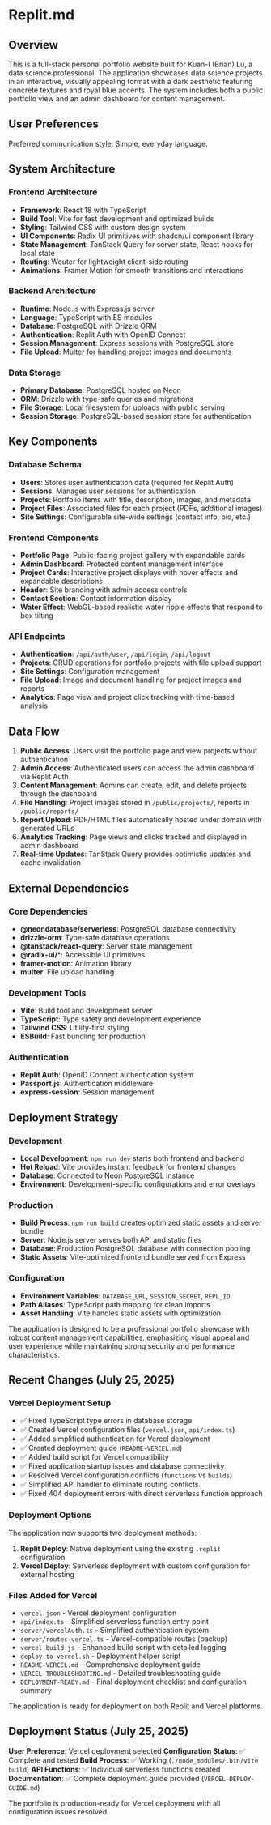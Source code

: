 # Replit.md

## Overview

This is a full-stack personal portfolio website built for Kuan-I (Brian) Lu, a data science professional. The application showcases data science projects in an interactive, visually appealing format with a dark aesthetic featuring concrete textures and royal blue accents. The system includes both a public portfolio view and an admin dashboard for content management.

## User Preferences

Preferred communication style: Simple, everyday language.

## System Architecture

### Frontend Architecture
- **Framework**: React 18 with TypeScript
- **Build Tool**: Vite for fast development and optimized builds
- **Styling**: Tailwind CSS with custom design system
- **UI Components**: Radix UI primitives with shadcn/ui component library
- **State Management**: TanStack Query for server state, React hooks for local state
- **Routing**: Wouter for lightweight client-side routing
- **Animations**: Framer Motion for smooth transitions and interactions

### Backend Architecture
- **Runtime**: Node.js with Express.js server
- **Language**: TypeScript with ES modules
- **Database**: PostgreSQL with Drizzle ORM
- **Authentication**: Replit Auth with OpenID Connect
- **Session Management**: Express sessions with PostgreSQL store
- **File Upload**: Multer for handling project images and documents

### Data Storage
- **Primary Database**: PostgreSQL hosted on Neon
- **ORM**: Drizzle with type-safe queries and migrations
- **File Storage**: Local filesystem for uploads with public serving
- **Session Storage**: PostgreSQL-based session store for authentication

## Key Components

### Database Schema
- **Users**: Stores user authentication data (required for Replit Auth)
- **Sessions**: Manages user sessions for authentication
- **Projects**: Portfolio items with title, description, images, and metadata
- **Project Files**: Associated files for each project (PDFs, additional images)
- **Site Settings**: Configurable site-wide settings (contact info, bio, etc.)

### Frontend Components
- **Portfolio Page**: Public-facing project gallery with expandable cards
- **Admin Dashboard**: Protected content management interface
- **Project Cards**: Interactive project displays with hover effects and expandable descriptions
- **Header**: Site branding with admin access controls
- **Contact Section**: Contact information display
- **Water Effect**: WebGL-based realistic water ripple effects that respond to box tilting

### API Endpoints
- **Authentication**: `/api/auth/user`, `/api/login`, `/api/logout`
- **Projects**: CRUD operations for portfolio projects with file upload support
- **Site Settings**: Configuration management
- **File Upload**: Image and document handling for project images and reports
- **Analytics**: Page view and project click tracking with time-based analysis

## Data Flow

1. **Public Access**: Users visit the portfolio page and view projects without authentication
2. **Admin Access**: Authenticated users can access the admin dashboard via Replit Auth
3. **Content Management**: Admins can create, edit, and delete projects through the dashboard
4. **File Handling**: Project images stored in `/public/projects/`, reports in `/public/reports/`
5. **Report Upload**: PDF/HTML files automatically hosted under domain with generated URLs
6. **Analytics Tracking**: Page views and clicks tracked and displayed in admin dashboard
7. **Real-time Updates**: TanStack Query provides optimistic updates and cache invalidation

## External Dependencies

### Core Dependencies
- **@neondatabase/serverless**: PostgreSQL database connectivity
- **drizzle-orm**: Type-safe database operations
- **@tanstack/react-query**: Server state management
- **@radix-ui/***: Accessible UI primitives
- **framer-motion**: Animation library
- **multer**: File upload handling

### Development Tools
- **Vite**: Build tool and development server
- **TypeScript**: Type safety and development experience
- **Tailwind CSS**: Utility-first styling
- **ESBuild**: Fast bundling for production

### Authentication
- **Replit Auth**: OpenID Connect authentication system
- **Passport.js**: Authentication middleware
- **express-session**: Session management

## Deployment Strategy

### Development
- **Local Development**: `npm run dev` starts both frontend and backend
- **Hot Reload**: Vite provides instant feedback for frontend changes
- **Database**: Connected to Neon PostgreSQL instance
- **Environment**: Development-specific configurations and error overlays

### Production
- **Build Process**: `npm run build` creates optimized static assets and server bundle
- **Server**: Node.js server serves both API and static files
- **Database**: Production PostgreSQL database with connection pooling
- **Static Assets**: Vite-optimized frontend bundle served from Express

### Configuration
- **Environment Variables**: `DATABASE_URL`, `SESSION_SECRET`, `REPL_ID`
- **Path Aliases**: TypeScript path mapping for clean imports
- **Asset Handling**: Vite handles static assets with optimization

The application is designed to be a professional portfolio showcase with robust content management capabilities, emphasizing visual appeal and user experience while maintaining strong security and performance characteristics.

## Recent Changes (July 25, 2025)

### Vercel Deployment Setup
- ✅ Fixed TypeScript type errors in database storage
- ✅ Created Vercel configuration files (`vercel.json`, `api/index.ts`)
- ✅ Added simplified authentication for Vercel deployment
- ✅ Created deployment guide (`README-VERCEL.md`)
- ✅ Added build script for Vercel compatibility
- ✅ Fixed application startup issues and database connectivity
- ✅ Resolved Vercel configuration conflicts (`functions` vs `builds`)
- ✅ Simplified API handler to eliminate routing conflicts
- ✅ Fixed 404 deployment errors with direct serverless function approach

### Deployment Options
The application now supports two deployment methods:
1. **Replit Deploy**: Native deployment using the existing `.replit` configuration
2. **Vercel Deploy**: Serverless deployment with custom configuration for external hosting

### Files Added for Vercel
- `vercel.json` - Vercel deployment configuration
- `api/index.ts` - Simplified serverless function entry point
- `server/vercelAuth.ts` - Simplified authentication system
- `server/routes-vercel.ts` - Vercel-compatible routes (backup)
- `vercel-build.js` - Enhanced build script with detailed logging
- `deploy-to-vercel.sh` - Deployment helper script
- `README-VERCEL.md` - Comprehensive deployment guide
- `VERCEL-TROUBLESHOOTING.md` - Detailed troubleshooting guide
- `DEPLOYMENT-READY.md` - Final deployment checklist and configuration summary

The application is ready for deployment on both Replit and Vercel platforms.

## Deployment Status (July 25, 2025)

**User Preference**: Vercel deployment selected
**Configuration Status**: ✅ Complete and tested
**Build Process**: ✅ Working (`./node_modules/.bin/vite build`)
**API Functions**: ✅ Individual serverless functions created
**Documentation**: ✅ Complete deployment guide provided (`VERCEL-DEPLOY-GUIDE.md`)

The portfolio is production-ready for Vercel deployment with all configuration issues resolved.